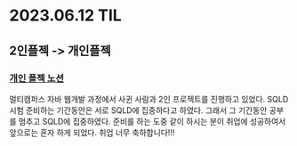 # 2023.06.12 TIL #
## 2인플젝 -> 개인플젝 
### [개인 플젝 노션](https://www.notion.so/ssp04041/Study-With-Us-f25eb491b0dd4f20a33a409b5ce27d4e?pvs=4)  <br>
멀티캠퍼스 자바 웹개발 과정에서 사귄 사람과 2인 프로젝트를 진행하고 있었다. SQLD 시험 준비하는 기간동안은 서로 SQLD에 집중하다고 하였다. 그래서 그 기간동안 공부를 멈추고 SQLD에 집중하였다. 준비를 하는 도중 같이 하시는 분이 취업에 성공하여서 앞으로는 혼자 하게 되었다. 취업 너무 축하합니다!!! 

